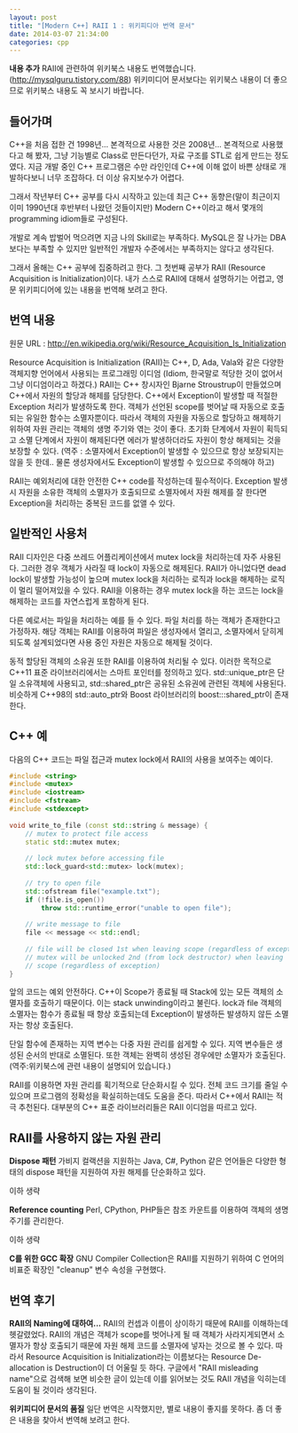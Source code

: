 ```yaml
---
layout: post
title: "[Modern C++] RAII 1 : 위키피디아 번역 문서"
date: 2014-03-07 21:34:00
categories: cpp
---
```


**내용 추가**
RAII에 관련하여 위키북스 내용도 번역했습니다. (http://mysqlguru.tistory.com/88) 위키미디어 문서보다는 위키북스 내용이 더 좋으므로 위키북스 내용도 꼭 보시기 바랍니다.

## 들어가며
C++을 처음 접한 건 1998년... 본격적으로 사용한 것은 2008년... 본격적으로 사용했다고 해 봤자, 그냥 기능별로 Class로 만든다던가, 자료 구조를 STL로 쉽게 만드는 정도였다. 지금 개발 중인 C++ 프로그램은 수만 라인인데 C++에 이해 없이 바쁜 상태로 개발하다보니 너무 조잡하다. 더 이상 유지보수가 어렵다.

그래서 작년부터 C++ 공부를 다시 시작하고 있는데 최근 C++ 동향은(말이 최근이지 이미 1990년대 후반부터 나왔던 것들이지만) Modern C++이라고 해서 몇개의 programming idiom들로 구성된다.

개발로 계속 밥벌어 먹으려면 지금 나의 Skill로는 부족하다. MySQL은 잘 나가는 DBA보다는 부족할 수 있지만 일반적인 개발자 수준에서는 부족하지는 않다고 생각된다.

그래서 올해는 C++ 공부에 집중하려고 한다. 그 첫번째 공부가 RAII (Resource Acquisition is Initialization)이다. 내가 스스로 RAII에 대해서 설명하기는 어렵고, 영문 위키피디어에 있는 내용을 번역해 보려고 한다.

## 번역 내용
원문 URL : http://en.wikipedia.org/wiki/Resource_Acquisition_Is_Initialization

Resource Acquisition is Initialization (RAII)는 C++, D, Ada, Vala와 같은 다양한 객체지향 언어에서 사용되는 프로그래밍 이디엄 (Idiom, 한국말로 적당한 것이 없어서 그냥 이디엄이라고 하겠다.) RAII는 C++ 창시자인 Bjarne Stroustrup이 만들었으며 C++에서 자원의 할당과 해제를 담당한다. C++에서 Exception이 발생할 때 적절한 Exception 처리가 발생하도록 한다. 객체가 선언된 scope를 벗어날 때 자동으로 호출되는 유일한 함수는 소멸자뿐이다. 따라서 객체의 자원을 자동으로 할당하고 해제하기 위하여 자원 관리는 객체의 생명 주기와 엮는 것이 좋다. 초기화 단계에서 자원이 획득되고 소멸 단계에서 자원이 해제된다면 에러가 발생하더라도 자원이 항상 해제되는 것을 보장할 수 있다. (역주 : 소멸자에서 Exception이 발생할 수 있으므로 항상 보장되지는 않을 듯 한데.. 물론 생성자에서도 Exception이 발생할 수 있으므로 주의해야 하고)

RAII는 예외처리에 대한 안전한 C++ code를 작성하는데 필수적이다. Exception 발생 시 자원을 소유한 객체의 소멸자가 호출되므로 소멸자에서 자원 해제를 잘 한다면 Exception을 처리하는 중복된 코드를 없앨 수 있다.

## 일반적인 사용처
RAII 디자인은 다중 쓰레드 어플리케이션에서 mutex lock을 처리하는데 자주 사용된다. 그러한 경우 객체가 사라질 때 lock이 자동으로 해제된다. RAII가 아니었다면 dead lock이 발생할 가능성이 높으며 mutex lock을 처리하는 로직과 lock을 해제하는 로직이 멀리 떨어져있을 수 있다. RAII을 이용하는 경우 mutex lock을 하는 코드는 lock을 해제하는 코드를 자연스럽게 포함하게 된다.

다른 예로서는 파일을 처리하는 예를 들 수 있다. 파일 처리를 하는 객체가 존재한다고 가정하자. 해당 객체는 RAII를 이용하여 파일은 생성자에서 열리고, 소멸자에서 닫히게 되도록 설계되었다면 사용 중인 자원은 자동으로 해제될 것이다.

동적 할당된 객체의 소유권 또한 RAII를 이용하여 처리될 수 있다. 이러한 목적으로 C++11 표준 라이브러리에서는 스마트 포인터를 정의하고 있다. std::unique_ptr은 단일 소유객체에 사용되고, std::shared_ptr은 공유된 소유권에 관련된 객체에 사용된다. 비슷하게 C++98의 std::auto_ptr와 Boost 라이브러리의 boost:::shared_ptr이 존재한다.

## C++ 예
다음의 C++ 코드는 파일 접근과 mutex lock에서 RAII의 사용을 보여주는 예이다.

```cpp
#include <string>
#include <mutex>
#include <iostream>
#include <fstream>
#include <stdexcept>
  
void write_to_file (const std::string & message) {
    // mutex to protect file access
    static std::mutex mutex;
  
    // lock mutex before accessing file
    std::lock_guard<std::mutex> lock(mutex);
  
    // try to open file
    std::ofstream file("example.txt");
    if (!file.is_open())
        throw std::runtime_error("unable to open file");
  
    // write message to file
    file << message << std::endl;
  
    // file will be closed 1st when leaving scope (regardless of exception)
    // mutex will be unlocked 2nd (from lock destructor) when leaving
    // scope (regardless of exception)
}
```

앞의 코드는 예외 안전하다. C++이 Scope가 종료될 때 Stack에 있는 모든 객체의 소멸자를 호출하기 때문이다. 이는 stack unwinding이라고 불린다. lock과 file 객체의 소멸자는 함수가 종료될 때 항상 호출되는데 Exception이 발생하든 발생하지 않든 소멸자는 항상 호출된다.

단일 함수에 존재하는 지역 변수는 다중 자원 관리를 쉽게할 수 있다. 지역 변수들은 생성된 순서의 반대로 소멸된다. 또한 객체는 완벽히 생성된 경우에만 소멸자가 호출된다. (역주:위키북스에 관련 내용이 설명되어 있습니다.)

RAII를 이용하면 자원 관리를 획기적으로 단순화시킬 수 있다. 전체 코드 크기를 줄일 수 있으며 프로그램의 정확성을 확실히하는데도 도움을 준다. 따라서 C++에서 RAII는 적극 추천된다. 대부분의 C++ 표준 라이브러리들은 RAII 이디엄을 따르고 있다.

## RAII를 사용하지 않는 자원 관리
**Dispose 패턴**
가비지 컬랙션을 지원하는 Java, C#, Python 같은 언어들은 다양한 형태의 dispose 패턴을 지원하여 자원 해제를 단순화하고 있다.

이하 생략

**Reference counting**
Perl, CPython, PHP들은 참조 카운트를 이용하여 객체의 생명 주기를 관리한다.

이하 생략

**C를 위한 GCC 확장**
GNU Compiler Collection은 RAII를 지원하기 위하여 C 언어의 비표준 확장인 "cleanup" 변수 속성을 구현했다.

## 번역 후기
**RAII의 Naming에 대하여...**
RAII의 컨셉과 이름이 상이하기 때문에 RAII를 이해하는데 헷갈렸었다. RAII의 개념은 객체가 scope를 벗어나게 될 때 객체가 사라지게되면서 소멸자가 항상 호출되기 때문에 자원 해제 코드를 소멸자에 넣자는 것으로 볼 수 있다. 따라서 Resource Acquisition is Initialization라는 이름보다는 Resource De-allocation is Destruction이 더 어울릴 듯 하다. 구글에서 "RAII misleading name"으로 검색해 보면 비슷한 글이 있는데 이를 읽어보는 것도 RAII 개념을 익히는데 도움이 될 것이라 생각된다.

**위키피디어 문서의 품질**
일단 번역은 시작했지만, 별로 내용이 좋지를 못하다. 좀 더 좋은 내용을 찾아서 번역해 보려고 한다.

